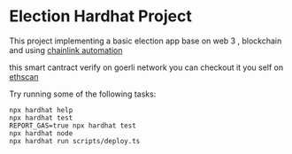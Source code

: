 # Election Hardhat Project

This project implementing a basic election app base on web 3 , blockchain and using [chainlink automation](https://automation.chain.link/)

this smart cantract verify on goerli network you can checkout it you self on [ethscan](https://goerli.etherscan.io/address/0xc1F1f881f559024063C1f9536a5E9d4B9CC7A995#code)

Try running some of the following tasks:

```shell
npx hardhat help
npx hardhat test
REPORT_GAS=true npx hardhat test
npx hardhat node
npx hardhat run scripts/deploy.ts
```
